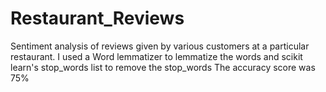 # Restaurant_Reviews

Sentiment analysis of reviews given by various customers at a particular restaurant.
I used a Word lemmatizer to lemmatize the words and scikit learn's stop_words list to remove the stop_words
The accuracy score was 75%
